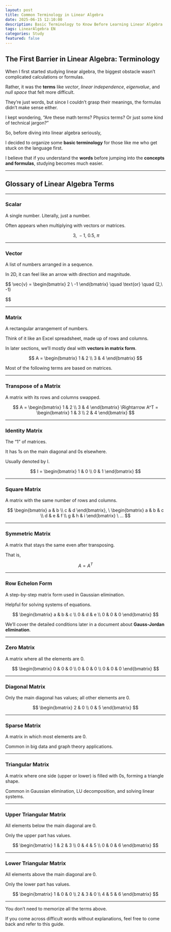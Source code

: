 ```yaml
---
layout: post
title: Common Terminology in Linear Algebra
date: 2025-06-15 12:10:00
description: Basic Terminology to Know Before Learning Linear Algebra
tags: LinearAlgebra EN
categories: Study
featured: false
---
```


## The First Barrier in Linear Algebra: Terminology

When I first started studying linear algebra, the biggest obstacle wasn’t complicated calculations or formulas.

Rather, it was the **terms** like _vector_, _linear independence_, _eigenvalue_, and _null space_ that felt more difficult.

They’re just words, but since I couldn’t grasp their meanings, the formulas didn’t make sense either.

I kept wondering, “Are these math terms? Physics terms? Or just some kind of technical jargon?”

So, before diving into linear algebra seriously,

I decided to organize some **basic terminology** for those like me who get stuck on the language first.

I believe that if you understand the **words** before jumping into the **concepts and formulas**, studying becomes much easier.

---

## Glossary of Linear Algebra Terms

---

### Scalar

A single number. Literally, just a number.

Often appears when multiplying with vectors or matrices.

$$
\ 3,\ -1,\ 0.5,\ \pi
$$

---

### Vector

A list of numbers arranged in a sequence.

In 2D, it can feel like an arrow with direction and magnitude.

$$
\vec{v} = \begin{bmatrix} 2 \\ -1 \end{bmatrix} \quad \text{or} \quad (2,\ -1)


$$

---

### Matrix

A rectangular arrangement of numbers.

Think of it like an Excel spreadsheet, made up of rows and columns.

In later sections, we’ll mostly deal with **vectors in matrix form**.

$$
A = \begin{bmatrix} 1 & 2 \\ 3 & 4 \end{bmatrix}
$$

Most of the following terms are based on matrices.

---

### Transpose of a Matrix

A matrix with its rows and columns swapped.

$$
A = \begin{bmatrix} 1 & 2 \\ 3 & 4 \end{bmatrix} \Rightarrow A^T = \begin{bmatrix} 1 & 3 \\ 2 & 4 \end{bmatrix}
$$

---

### Identity Matrix

The “1” of matrices.

It has 1s on the main diagonal and 0s elsewhere.

Usually denoted by I.

$$
I = \begin{bmatrix} 1 & 0 \\ 0 & 1 \end{bmatrix}
$$

---

### Square Matrix

A matrix with the same number of rows and columns.

$$
\begin{bmatrix} a & b \\ c & d \end{bmatrix}, \ \begin{bmatrix} a & b & c \\ d & e & f \\ g & h & i \end{bmatrix} \ ...
$$

---

### Symmetric Matrix

A matrix that stays the same even after transposing.

That is,

$$
A = A^T
$$

---

### Row Echelon Form

A step-by-step matrix form used in Gaussian elimination.

Helpful for solving systems of equations.

$$
\begin{bmatrix} a & b & c \\ 0 & d & e \\ 0 & 0 & 0 \end{bmatrix}
$$

We’ll cover the detailed conditions later in a document about **Gauss-Jordan elimination**.

---

### Zero Matrix

A matrix where all the elements are 0.

$$
\begin{bmatrix} 0 & 0 & 0 \\ 0 & 0 & 0 \\ 0 & 0 & 0 \end{bmatrix}
$$

---

### Diagonal Matrix

Only the main diagonal has values; all other elements are 0.

$$
\begin{bmatrix} 2 & 0 \\ 0 & 5 \end{bmatrix}
$$

---

### Sparse Matrix

A matrix in which most elements are 0.

Common in big data and graph theory applications.

---

### Triangular Matrix

A matrix where one side (upper or lower) is filled with 0s, forming a triangle shape.

Common in Gaussian elimination, LU decomposition, and solving linear systems.

---

### Upper Triangular Matrix

All elements below the main diagonal are 0.

Only the upper part has values.

$$
\begin{bmatrix}
1 & 2 & 3 \\
0 & 4 & 5 \\
0 & 0 & 6
\end{bmatrix}
$$

---

### Lower Triangular Matrix

All elements above the main diagonal are 0.

Only the lower part has values.

$$
\begin{bmatrix}
1 & 0 & 0 \\
2 & 3 & 0 \\
4 & 5 & 6
\end{bmatrix}
$$

---

You don’t need to memorize all the terms above.

If you come across difficult words without explanations, feel free to come back and refer to this guide.
